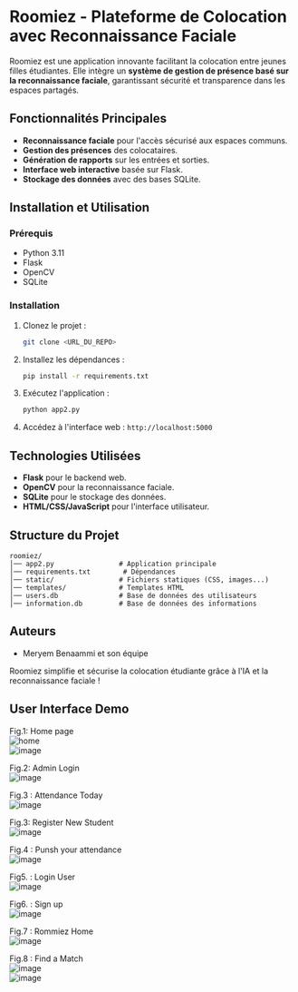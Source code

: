 # Roomiez - Plateforme de Colocation avec Reconnaissance Faciale

Roomiez est une application innovante facilitant la colocation entre jeunes filles étudiantes. Elle intègre un **système de gestion de présence basé sur la reconnaissance faciale**, garantissant sécurité et transparence dans les espaces partagés.

## Fonctionnalités Principales
- **Reconnaissance faciale** pour l'accès sécurisé aux espaces communs.
- **Gestion des présences** des colocataires.
- **Génération de rapports** sur les entrées et sorties.
- **Interface web interactive** basée sur Flask.
- **Stockage des données** avec des bases SQLite.

## Installation et Utilisation
### Prérequis
- Python 3.11
- Flask
- OpenCV
- SQLite

### Installation
1. Clonez le projet :
   ```sh
   git clone <URL_DU_REPO>
   ```
2. Installez les dépendances :
   ```sh
   pip install -r requirements.txt
   ```
3. Exécutez l'application :
   ```sh
   python app2.py
   ```
4. Accédez à l'interface web : `http://localhost:5000`

## Technologies Utilisées
- **Flask** pour le backend web.
- **OpenCV** pour la reconnaissance faciale.
- **SQLite** pour le stockage des données.
- **HTML/CSS/JavaScript** pour l'interface utilisateur.

## Structure du Projet
```
roomiez/
│── app2.py                # Application principale
│── requirements.txt        # Dépendances
│── static/                # Fichiers statiques (CSS, images...)
│── templates/             # Templates HTML
│── users.db               # Base de données des utilisateurs
│── information.db         # Base de données des informations
```

## Auteurs
- Meryem Benaammi et son équipe

Roomiez simplifie et sécurise la colocation étudiante grâce à l'IA et la reconnaissance faciale ! 

## User Interface Demo
Fig.1: Home page  
![home](https://github.com/user-attachments/assets/81f03a11-9fc7-4d24-939e-b7b1ff3ca5e3)  
![image](https://github.com/user-attachments/assets/0b40b99a-3bee-44ab-89de-f1e1a849a8d9)  

Fig.2: Admin Login  
![image](https://github.com/user-attachments/assets/7c3bc6a2-9c55-4fca-94dc-56b17c056656)  

Fig.3 : Attendance Today  
![image](https://github.com/user-attachments/assets/6e1ce575-2d39-47ff-804f-6b7273d141a7)  

Fig.3: Register New Student  
![image](https://github.com/user-attachments/assets/96c9e63f-0108-4ae6-96ff-c991845c5c17)  

Fig.4 : Punsh your attendance  
![image](https://github.com/user-attachments/assets/53fa41f1-c62c-45dd-a4cb-d698bd50ef9d)  

Fig5. : Login User  
![image](https://github.com/user-attachments/assets/c5fea2a6-9cb4-4dce-b06f-ecce0dfaa088)  

Fig6. : Sign up  
![image](https://github.com/user-attachments/assets/abc3a498-4ef9-4a0d-991e-2dd568116fb3)  

Fig.7 : Rommiez Home  
![image](https://github.com/user-attachments/assets/5557906b-fc3f-4f26-9ed7-0aafa59fa5b5)  

Fig.8 : Find a Match  
![image](https://github.com/user-attachments/assets/4841436e-258f-494d-91c4-343bfb3d4054)  
![image](https://github.com/user-attachments/assets/67a0e0ce-967c-4392-86f8-50f7ee8151ca)

